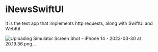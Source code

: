 # iNewsSwiftUI

It is the test app that implements http requests, along with SwiftUI and WebKit


![Uploading Simulator Screen Shot - iPhone 14 - 2023-03-30 at 20.19.36.png…]()


